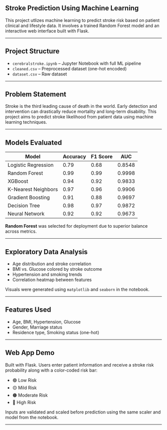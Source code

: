 ## Stroke Prediction Using Machine Learning

This project utlizes machine learning to predict stroke risk based on patient clinical and lifestyle data. It involves a trained Random Forest model and an interactive web interface built with Flask.

---

## Project Structure

- `cerebralstroke.ipynb` – Jupyter Notebook with full ML pipeline
- `cleaned.csv` – Preprocessed dataset (one-hot encoded)
- `dataset.csv` – Raw dataset

---

## Problem Statement

Stroke is the third leading cause of death in the world. Early detection and intervention can drastically reduce mortality and long-term disability. This project aims to predict stroke likelihood from patient data using machine learning techniques.

---

## Models Evaluated

| Model               | Accuracy | F1 Score | AUC    |
|---------------------|----------|----------|--------|
| Logistic Regression | 0.79     | 0.68     | 0.8548 |
| Random Forest       | 0.99     | 0.99     | 0.9998 |
| XGBoost             | 0.94     | 0.92     | 0.9833 |
| K-Nearest Neighbors | 0.97     | 0.96     | 0.9906 |
| Gradient Boosting   | 0.91     | 0.88     | 0.9697 |
| Decision Tree       | 0.98     | 0.97     | 0.9872 |
| Neural Network      | 0.92     | 0.92     | 0.9673 |

**Random Forest** was selected for deployment due to superior balance across metrics.

---

## Exploratory Data Analysis

- Age distribution and stroke correlation
- BMI vs. Glucose colored by stroke outcome
- Hypertension and smoking trends
- Correlation heatmap between features

Visuals were generated using `matplotlib` and `seaborn` in the notebook.

---

## Features Used

- Age, BMI, Hypertension, Glucose
- Gender, Marriage status
- Residence type, Smoking status (one-hot)

---

## Web App Demo

Built with Flask. Users enter patient information and receive a stroke risk probability along with a color-coded risk bar:

- 🟢 Low Risk
- 🟡 Mild Risk
- 🟠 Moderate Risk
- 🔴 High Risk

Inputs are validated and scaled before prediction using the same scaler and model from the notebook.

---
